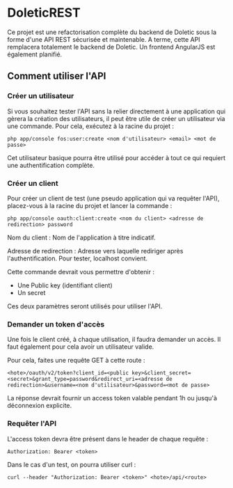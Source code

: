 DoleticREST
=========

Ce projet est une refactorisation complète du backend de Doletic sous la forme d'une API REST sécurisée et maintenable. A terme, cette API remplacera totalement le backend de Doletic. Un frontend AngularJS est également planifié.

## Comment utiliser l'API

### Créer un utilisateur

Si vous souhaitez tester l'API sans la relier directement à une application qui gèrera la création des utilisateurs, il peut être utile de créer un utilisateur via une commande. Pour cela, exécutez à la racine du projet :

```
php app/console fos:user:create <nom d'utilisateur> <email> <mot de passe>
```

Cet utilisateur basique pourra être utilisé pour accéder à tout ce qui requiert une authentification complète.

### Créer un client
Pour créer un client de test (une pseudo application qui va requêter l'API), placez-vous à la racine du projet et lancer la commande :

```
php app/console oauth:client:create <nom du client> <adresse de redirection> password
```

Nom du client : Nom de l'application à titre indicatif.

Adresse de redirection :  Adresse vers laquelle rediriger après l'authentification. Pour tester, localhost convient.

Cette commande devrait vous permettre d'obtenir :

+ Une Public key (identifiant client)
+ Un secret

Ces deux paramètres seront utilisés pour utiliser l'API.


### Demander un token d'accès

Une fois le client créé, à chaque utilisation, il faudra demander un accès. Il faut également pour cela avoir un utilisateur valide.

Pour cela, faites une requête GET à cette route :

```
<hote>/oauth/v2/token?client_id=<public key>&client_secret=<secret>&grant_type=password&redirect_uri=<adresse de redirection>&username=<nom d'utilisateur>&password=<mot de passe>
```

La réponse devrait fournir un access token valable pendant 1h ou jusqu'à déconnexion explicite.


### Requêter l'API

L'access token devra être présent dans le header de chaque requête :

```
Authorization: Bearer <token>
```

Dans le cas d'un test, on pourra utiliser curl :

```
curl --header "Authorization: Bearer <token>" <hote>/api/<route>
```